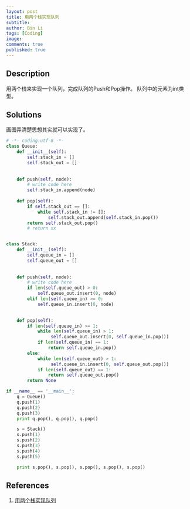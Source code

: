 ```yaml
---
layout: post
title: 用两个栈实现队列
subtitle:
author: Bin Li
tags: [Coding]
image: 
comments: true
published: true
---
```


## Description
用两个栈来实现一个队列，完成队列的Push和Pop操作。 队列中的元素为int类型。


## Solutions
画图弄清楚思想其实就可以实现了。

```python
# -*- coding:utf-8 -*-
class Queue:
    def __init__(self):
        self.stack_in = []
        self.stack_out = []
    
    
    def push(self, node):
        # write code here
        self.stack_in.append(node)
        
    def pop(self):
        if self.stack_out == []:
            while self.stack_in != []:
                self.stack_out.append(self.stack_in.pop())
        return self.stack_out.pop()
        # return xx


class Stack:
    def __init__(self):
        self.queue_in = []
        self.queue_out = []
    
    
    def push(self, node):
        # write code here
        if len(self.queue_out) > 0:
            self.queue_out.insert(0, node)
        elif len(self.queue_in) >= 0:
            self.queue_in.insert(0, node)

        
    def pop(self):
        if len(self.queue_in) >= 1:
            while len(self.queue_in) > 1:
                 self.queue_out.insert(0, self.queue_in.pop())
            if len(self.queue_in) == 1:
                return self.queue_in.pop()
        else:
            while len(self.queue_out) > 1:
                 self.queue_in.insert(0, self.queue_out.pop())
            if len(self.queue_out) == 1:
                return self.queue_out.pop()
        return None

if __name__ == '__main__':
    q = Queue()
    q.push(1)
    q.push(2)
    q.push(3)
    print q.pop(), q.pop(), q.pop()

    s = Stack()
    s.push(1)
    s.push(2)
    s.push(3)
    s.push(4)
    s.push(5)

    print s.pop(), s.pop(), s.pop(), s.pop(), s.pop()
```
## References
1. [用两个栈实现队列](https://www.nowcoder.com/practice/54275ddae22f475981afa2244dd448c6?tpId=13&tqId=11158&rp=1&ru=%2Fta%2Fcoding-interviews&qru=%2Fta%2Fcoding-interviews%2Fquestion-ranking&tPage=1)